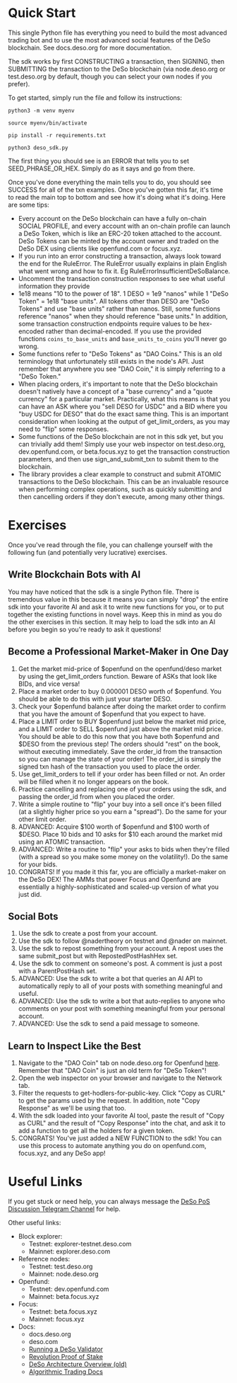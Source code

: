 # Quick Start

This single Python file has everything you need to build the most advanced
trading bot and to use the most advanced social features of the DeSo
blockchain. See docs.deso.org for more documentation.

The sdk works by first CONSTRUCTING a transaction, then SIGNING, then 
SUBMITTING the transaction to the DeSo blockchain (via node.deso.org
or test.deso.org by default, though you can select your own nodes if you prefer).

To get started, simply run the file and follow its instructions:
```
python3 -m venv myenv

source myenv/bin/activate

pip install -r requirements.txt

python3 deso_sdk.py
```

The first thing you should see is an ERROR that tells you to set SEED\_PHRASE\_OR\_HEX.
Simply do as it says and go from there.

Once you've done everything the main tells you to do, you should see SUCCESS
for all of the txn examples. Once you've gotten this far, it's time to read the
main top to bottom and see how it's doing what it's doing. Here are some tips:
- Every account on the DeSo blockchain can have a fully on-chain SOCIAL PROFILE, and every
  account with an on-chain profile can launch a DeSo Token, which is like an ERC-20 token
attached to the account. DeSo Tokens can be minted by the account owner and
traded on the DeSo DEX using clients like openfund.com or focus.xyz.
- If you run into an error constructing a transaction, always look toward the
  end for the RuleError. The RuleError usually explains in plain English what
went wrong and how to fix it. Eg RuleErrorInsufficientDeSoBalance.
- Uncomment the transaction construction responses to see what useful information they provide
- 1e18 means "10 to the power of 18". 1 DESO = 1e9 "nanos" while 1 "DeSo Token"
  = 1e18 "base units". All tokens other than DESO are "DeSo Tokens" and use
"base units" rather than nanos. Still, some functions reference "nanos" when
they should reference "base units." In addition, some transaction construction endpoints
require values to be hex-encoded rather than decimal-encoded. If you use the provided functions
`coins_to_base_units` and `base_units_to_coins` you'll never go wrong.
- Some functions refer to "DeSo Tokens" as "DAO Coins." This is an old
  terminology that unfortunately still exists in the node's API. Just remember
that anywhere you see "DAO Coin," it is simply referring to a "DeSo Token."
- When placing orders, it's important to note that the DeSo blockchain doesn't
  natively have a concept of a "base currency" and a "quote currency" for a particular market.
Practically, what this means is that you can have an ASK where you "sell DESO
for USDC" and a BID where you "buy USDC for DESO" that do the exact same thing.
This is an important consideration when looking at the output of
get\_limit\_orders, as you may need to "flip" some responses.
- Some functions of the DeSo blockchain are not in this sdk yet, but you can
  trivially add them! Simply use your web inspector on test.deso.org,
dev.openfund.com, or beta.focus.xyz to get the transaction construction
parameters, and then use sign\_and\_submit\_txn to submit them to the
blockchain.
- The library provides a clear example to construct and submit ATOMIC
  transactions to the DeSo blockchain. This can be an invaluable resource when
performing complex operations, such as quickly submitting and then cancelling
orders if they don't execute, among many other things.

# Exercises

Once you've read through the file, you can challenge yourself with the following fun (and potentially very lucrative) exercises.

## Write Blockchain Bots with AI

You may have noticed that the sdk is a single Python file. There is tremendous
value in this because it means you can simply "drop" the entire sdk into your
favorite AI and ask it to write new functions for you, or to put together the
existing functions in novel ways. Keep this in mind as you do the other
exercises in this section. It may help to load the sdk into an AI before you
begin so you're ready to ask it questions!

## Become a Professional Market-Maker in One Day
1. Get the market mid-price of \$openfund on the openfund/deso market by using the get\_limit\_orders function. Beware of ASKs that look like BIDs, and vice versa!
2. Place a market order to buy 0.000001 DESO worth of \$openfund. You should be able to do this with just your starter DESO.
3. Check your \$openfund balance after doing the market order to confirm that you have the amount of \$openfund that you expect to have.
4. Place a LIMIT order to BUY \$openfund just below the market mid price, and a LIMIT order to SELL \$openfund just above the market mid price. You should be able to do this now that you have both \$openfund and \$DESO from the previous step! The orders should "rest" on the book, without executing immediately. Save the order\_id from the transaction so you can manage the state of your order! The order\_id is simply the signed txn hash of the transaction you used to place the order.
5. Use get\_limit\_orders to tell if your order has been filled or not. An order will be filled when it no longer appears on the book.
6. Practice cancelling and replacing one of your orders using the sdk, and passing the order\_id from when you placed the order.
6. Write a simple routine to "flip" your buy into a sell once it's been filled (at a slightly higher price so you earn a "spread"). Do the same for your other limit order.
7. ADVANCED: Acquire \$100 worth of \$openfund and \$100 worth of \$DESO. Place 10 bids and 10 asks for \$10 each around the market mid using an ATOMIC transaction.
8. ADVANCED: Write a routine to "flip" your asks to bids when they're filled (with a spread so you make some money on the volatility!). Do the same for your bids.
9. CONGRATS! If you made it this far, you are officially a market-maker on the DeSo DEX! The AMMs that power Focus and Openfund are essentially a highly-sophisticated and scaled-up version of what you just did.

## Social Bots
1. Use the sdk to create a post from your account.
2. Use the sdk to follow @nadertheory on testnet and @nader on mainnet.
3. Use the sdk to repost something from your account. A repost uses the same submit\_post but with RepostedPostHashHex set.
4. Use the sdk to comment on someone's post. A comment is just a post with a ParentPostHash set.
5. ADVANCED: Use the sdk to write a bot that queries an AI API to automatically reply to all of your posts with something meaningful and useful.
6. ADVANCED: Use the sdk to write a bot that auto-replies to anyone who comments on your post with something meaningful from your personal account.
7. ADVANCED: Use the sdk to send a paid message to someone.

## Learn to Inspect Like the Best
1. Navigate to the "DAO Coin" tab on node.deso.org for Openfund [here](https://node.deso.org/u/openfund?feedTab=Following&tab=dao). Remember that "DAO Coin" is just an old term for "DeSo Token"!
2. Open the web inspector on your browser and navigate to the Network tab.
3. Filter the requests to get-hodlers-for-public-key. Click "Copy as CURL" to get the params used by the request. In addition, note "Copy Response" as we'll be using that too.
4. With the sdk loaded into your favorite AI tool, paste the result of "Copy as CURL" and the result of "Copy Response" into the chat, and ask it to add a function to get all the holders for a given token.
5. CONGRATS! You've just added a NEW FUNCTION to the sdk! You can use this process to automate anything you do on openfund.com, focus.xyz, and any DeSo app!

# Useful Links
If you get stuck or need help, you can always message the [DeSo PoS Discussion Telegram Channel](https://t.me/deso_pos_discussion) for help. 

Other useful links:
- Block explorer:
    - Testnet: explorer-testnet.deso.com
    - Mainnet: explorer.deso.com
- Reference nodes:
    - Testnet: test.deso.org
    - Mainnet: node.deso.org
- Openfund:
    - Testnet: dev.openfund.com
    - Mainnet: beta.focus.xyz
- Focus:
    - Testnet: beta.focus.xyz
    - Mainnet: focus.xyz
- Docs:
    - docs.deso.org
    - deso.com
    - [Running a DeSo Validator](https://docs.deso.org/deso-validators/run-a-validator)
    - [Revolution Proof of Stake](https://revolution.deso.com)
    - [DeSo Architecture Overview (old)](https://docs.deso.org/deso-repos/architecture-overview)
    - [Algorithmic Trading Docs](TODO)
